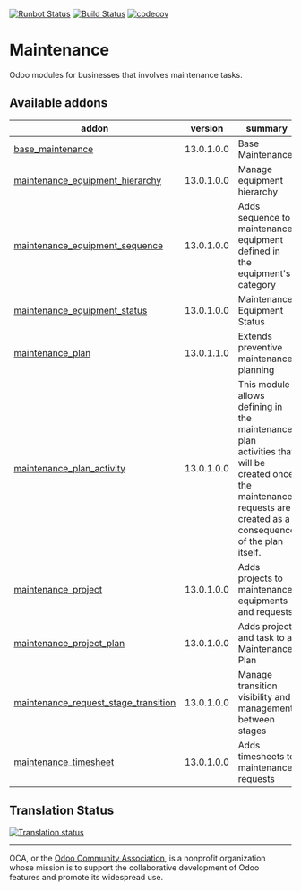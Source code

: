 [![Runbot Status](https://runbot.odoo-community.org/runbot/badge/flat/240/13.0.svg)](https://runbot.odoo-community.org/runbot/repo/github-com-oca-maintenance-240)
[![Build Status](https://travis-ci.org/OCA/maintenance.svg?branch=13.0)](https://travis-ci.org/OCA/maintenance)
[![codecov](https://codecov.io/gh/OCA/maintenance/branch/13.0/graph/badge.svg)](https://codecov.io/gh/OCA/maintenance)

# Maintenance

Odoo modules for businesses that involves maintenance tasks.

[//]: # (addons)

Available addons
----------------
addon | version | summary
--- | --- | ---
[base_maintenance](base_maintenance/) | 13.0.1.0.0 | Base Maintenance
[maintenance_equipment_hierarchy](maintenance_equipment_hierarchy/) | 13.0.1.0.0 | Manage equipment hierarchy
[maintenance_equipment_sequence](maintenance_equipment_sequence/) | 13.0.1.0.0 | Adds sequence to maintenance equipment defined in the equipment's category
[maintenance_equipment_status](maintenance_equipment_status/) | 13.0.1.0.0 | Maintenance Equipment Status
[maintenance_plan](maintenance_plan/) | 13.0.1.1.0 | Extends preventive maintenance planning
[maintenance_plan_activity](maintenance_plan_activity/) | 13.0.1.0.0 | This module allows defining in the maintenance plan activities that will be created once the maintenance requests are created as a consequence of the plan itself.
[maintenance_project](maintenance_project/) | 13.0.1.0.0 | Adds projects to maintenance equipments and requests
[maintenance_project_plan](maintenance_project_plan/) | 13.0.1.0.0 | Adds project and task to a Maintenance Plan
[maintenance_request_stage_transition](maintenance_request_stage_transition/) | 13.0.1.0.0 | Manage transition visibility and management between stages
[maintenance_timesheet](maintenance_timesheet/) | 13.0.1.0.0 | Adds timesheets to maintenance requests

[//]: # (end addons)

## Translation Status

[![Translation status](https://translation.odoo-community.org/widgets/maintenance-13-0/-/multi-auto.svg)](https://translation.odoo-community.org/engage/maintenance-13-0/?utm_source=widget)

----
OCA, or the [Odoo Community Association](http://odoo-community.org/), is a nonprofit organization whose
mission is to support the collaborative development of Odoo features and
promote its widespread use.
